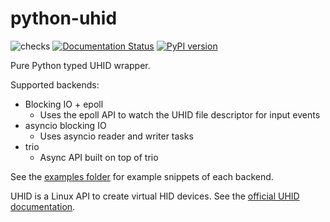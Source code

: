 # python-uhid

![checks](https://github.com/FFY00/python-uhid/workflows/checks/badge.svg)
[![Documentation Status](https://readthedocs.org/projects/python-uhid/badge/?version=latest)](https://python-uhid.readthedocs.io/en/latest/?badge=latest)
[![PyPI version](https://badge.fury.io/py/uhid.svg)](https://pypi.org/project/uhid/)

Pure Python typed UHID wrapper.

Supported backends:
  - Blocking IO + epoll
    - Uses the epoll API to watch the UHID file descriptor for input events
  - asyncio blocking IO
    - Uses asyncio reader and writer tasks
  - trio
    - Async API built on top of trio

See the [examples folder](https://github.com/FFY00/python-uhid/tree/master/examples) for example snippets of each backend.

UHID is a Linux API to create virtual HID devices.
See the [official UHID documentation](https://www.kernel.org/doc/Documentation/hid/uhid.txt).